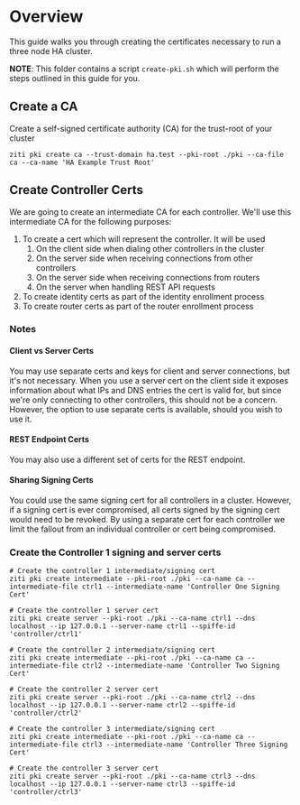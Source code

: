 # Overview

This guide walks you through creating the certificates necessary to run a three node HA cluster.

**NOTE**: This folder contains a script `create-pki.sh` which will perform the steps outlined in
this guide for you.

## Create a CA

Create a self-signed certificate authority (CA) for the trust-root of your cluster

```
ziti pki create ca --trust-domain ha.test --pki-root ./pki --ca-file ca --ca-name 'HA Example Trust Root'
```

## Create Controller Certs

We are going to create an intermediate CA for each controller. We'll use this intermediate CA for
the following purposes:

1. To create a cert which will represent the controller. It will be used
    1. On the client side when dialing other controllers in the cluster
    2. On the server side when receiving connections from other controllers
    3. On the server side when receiving connections from routers
    4. On the server when handling REST API requests
2. To create identity certs as part of the identity enrollment process
3. To create router certs as part of the router enrollment process

### Notes

#### Client vs Server Certs

You may use separate certs and keys for client and server connections, but it's not necessary. When
you use a server cert on the client side it exposes information about what IPs and DNS entries the
cert is valid for, but since we're only connecting to other controllers, this should not be a
concern. However, the option to use separate certs is available, should you wish to use it.

#### REST Endpoint Certs

You may also use a different set of certs for the REST endpoint.

#### Sharing Signing Certs

You could use the same signing cert for all controllers in a cluster. However, if a signing cert is
ever compromised, all certs signed by the signing cert would need to be revoked. By using a separate
cert for each controller we limit the fallout from an individual controller or cert being
compromised.

### Create the Controller 1 signing and server certs

```shell
# Create the controller 1 intermediate/signing cert
ziti pki create intermediate --pki-root ./pki --ca-name ca --intermediate-file ctrl1 --intermediate-name 'Controller One Signing Cert'

# Create the controller 1 server cert
ziti pki create server --pki-root ./pki --ca-name ctrl1 --dns localhost --ip 127.0.0.1 --server-name ctrl1 --spiffe-id 'controller/ctrl1'

# Create the controller 2 intermediate/signing cert
ziti pki create intermediate --pki-root ./pki --ca-name ca --intermediate-file ctrl2 --intermediate-name 'Controller Two Signing Cert'

# Create the controller 2 server cert
ziti pki create server --pki-root ./pki --ca-name ctrl2 --dns localhost --ip 127.0.0.1 --server-name ctrl2 --spiffe-id 'controller/ctrl2'

# Create the controller 3 intermediate/signing cert
ziti pki create intermediate --pki-root ./pki --ca-name ca --intermediate-file ctrl3 --intermediate-name 'Controller Three Signing Cert'

# Create the controller 3 server cert
ziti pki create server --pki-root ./pki --ca-name ctrl3 --dns localhost --ip 127.0.0.1 --server-name ctrl3 --spiffe-id 'controller/ctrl3'
```
